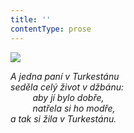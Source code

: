 ```yaml
---
title: ''
contentType: prose
---
```


![](../Images/098.jpg)

_A jedna paní v Turkestánu  
seděla celý život v džbánu:  
         aby jí bylo dobře,  
         natřela si ho modře,  
a tak si žila v Turkestánu._
